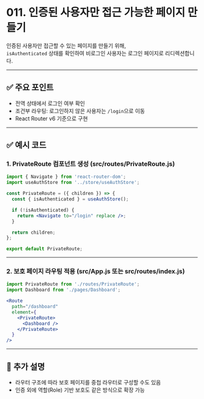 # 011. 인증된 사용자만 접근 가능한 페이지 만들기

인증된 사용자만 접근할 수 있는 페이지를 만들기 위해,  
`isAuthenticated` 상태를 확인하여 비로그인 사용자는 로그인 페이지로 리디렉션합니다.

---

## ✅ 주요 포인트
- 전역 상태에서 로그인 여부 확인
- 조건부 라우팅: 로그인하지 않은 사용자는 `/login`으로 이동
- React Router v6 기준으로 구현

---

## ✅ 예시 코드

### 1. PrivateRoute 컴포넌트 생성 (src/routes/PrivateRoute.js)

```jsx
import { Navigate } from 'react-router-dom';
import useAuthStore from '../store/useAuthStore';

const PrivateRoute = ({ children }) => {
  const { isAuthenticated } = useAuthStore();

  if (!isAuthenticated) {
    return <Navigate to="/login" replace />;
  }

  return children;
};

export default PrivateRoute;
```

---

### 2. 보호 페이지 라우팅 적용 (src/App.js 또는 src/routes/index.js)

```jsx
import PrivateRoute from './routes/PrivateRoute';
import Dashboard from './pages/Dashboard';

<Route
  path="/dashboard"
  element={
    <PrivateRoute>
      <Dashboard />
    </PrivateRoute>
  }
/>
```

---

## 📝 추가 설명
- 라우터 구조에 따라 보호 페이지를 중첩 라우터로 구성할 수도 있음
- 인증 외에 역할(Role) 기반 보호도 같은 방식으로 확장 가능
